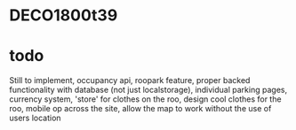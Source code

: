 # DECO1800t39
# todo
Still to implement, occupancy api, roopark feature, proper backed functionality with database (not just localstorage), individual parking pages, currency system, 'store' for clothes on the roo, design cool clothes for the roo, mobile op across the site, allow the map to work without the use of users location